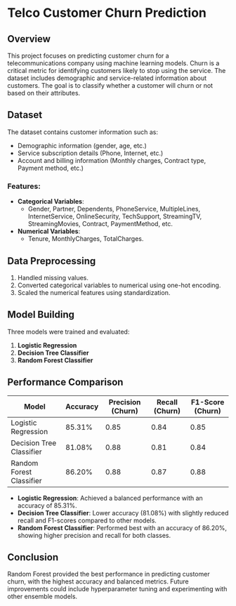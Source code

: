 # Telco Customer Churn Prediction

## Overview
This project focuses on predicting customer churn for a telecommunications company using machine learning models. Churn is a critical metric for identifying customers likely to stop using the service. The dataset includes demographic and service-related information about customers. The goal is to classify whether a customer will churn or not based on their attributes.

## Dataset
The dataset contains customer information such as:
- Demographic information (gender, age, etc.)
- Service subscription details (Phone, Internet, etc.)
- Account and billing information (Monthly charges, Contract type, Payment method, etc.)

### Features:
- **Categorical Variables**: 
  - Gender, Partner, Dependents, PhoneService, MultipleLines, InternetService, OnlineSecurity, TechSupport, StreamingTV, StreamingMovies, Contract, PaymentMethod, etc.
- **Numerical Variables**: 
  - Tenure, MonthlyCharges, TotalCharges.

## Data Preprocessing
1. Handled missing values.
2. Converted categorical variables to numerical using one-hot encoding.
3. Scaled the numerical features using standardization.

## Model Building
Three models were trained and evaluated:
1. **Logistic Regression**
2. **Decision Tree Classifier**
3. **Random Forest Classifier**

## Performance Comparison

| Model                      | Accuracy  | Precision (Churn) | Recall (Churn) | F1-Score (Churn) |
|-----------------------------|-----------|-------------------|----------------|------------------|
| Logistic Regression          | 85.31%    | 0.85              | 0.84           | 0.85             |
| Decision Tree Classifier     | 81.08%    | 0.88              | 0.81           | 0.84             |
| Random Forest Classifier     | 86.20%    | 0.88              | 0.87           | 0.88             |

- **Logistic Regression**: Achieved a balanced performance with an accuracy of 85.31%.
- **Decision Tree Classifier**: Lower accuracy (81.08%) with slightly reduced recall and F1-scores compared to other models.
- **Random Forest Classifier**: Performed best with an accuracy of 86.20%, showing higher precision and recall for both classes.

## Conclusion
Random Forest provided the best performance in predicting customer churn, with the highest accuracy and balanced metrics. Future improvements could include hyperparameter tuning and experimenting with other ensemble models.
